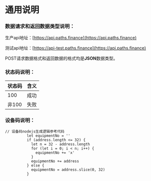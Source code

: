 # 通用说明

### 数据请求和返回数据类型说明：

生产api地址：[https://api.paths.finance](https://api.paths.finance)

测试api地址：[https://api-test.paths.finance](https://api.paths.finance)

POST请求数据格式和返回数据的格式均是**JSON**数据类型。

### 状态码说明：

| 状态码  | 含义 |
| ---- | -- |
| 100  | 成功 |
| 非100 | 失败 |

### 设备码说明：

```
// 设备码nodejs生成逻辑参考代码
          let equipmentNo = ''
          if (address.length <= 32) {
            let n = 32 - address.length
            for (let i = 0; i < n; i++) {
              equipmentNo += 'x'
            }
            equipmentNo += address
          } else {
            equipmentNo = address.slice(0, 32)
          }
```
